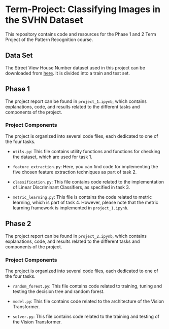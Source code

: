 # Term-Project: Classifying Images in the SVHN Dataset

This repository contains code and resources for the Phase 1 and 2 Term Project of the Pattern Recognition course. 

## Data Set

The Street View House Number dataset used in this project can be downloaded from [here](http://ufldl.stanford.edu/housenumbers/). It is divided into a train and test set.

## Phase 1

The project report can be found in `project_1.ipynb`, which contains explanations, code, and results related to the different tasks and components of the project.

### Project Components

The project is organized into several code files, each dedicated to one of the four tasks.

- `utils.py`: This file contains utility functions and functions for checking the dataset, which are used for task 1.

- `feature_extraction.py`: Here, you can find code for implementing the five chosen feature extraction techniques as part of task 2.

- `classification.py`: This file contains code related to the implementation of Linear Discriminant Classifiers, as specified in task 3.

- `metric_learning.py`: This file is contains the code related to metric learning, which is part of task 4. However, please note that the metric learning framework is implemented in `project_1.ipynb`.


## Phase 2

The project report can be found in `project_2.ipynb`, which contains explanations, code, and results related to the different tasks and components of the project.

### Project Components

The project is organized into several code files, each dedicated to one of the four tasks.

- `random_forest.py`: This file contains code related to training, tuning and testing the decision tree and random forest.

- `model.py`: This file contains code related to the architecture of the Vision Transformer.

- `solver.py`: This file contains code related to the training and testing of the Vision Transformer.